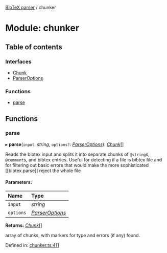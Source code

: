 [BibTeX parser](../README.md) / chunker

# Module: chunker

## Table of contents

### Interfaces

- [Chunk](../interfaces/chunker.chunk.md)
- [ParserOptions](../interfaces/chunker.parseroptions.md)

### Functions

- [parse](chunker.md#parse)

## Functions

### parse

▸ **parse**(`input`: *string*, `options?`: [*ParserOptions*](../interfaces/chunker.parseroptions.md)): [*Chunk*](../interfaces/chunker.chunk.md)[]

Reads the bibtex input and splits it into separate chunks of `@string`s, `@comment`s, and bibtex entries. Useful for detecting if a file is bibtex file and for filtering out basic errors that would
make the more sophisticated [[bibtex.parse]] reject the whole file

#### Parameters:

Name | Type |
:------ | :------ |
`input` | *string* |
`options` | [*ParserOptions*](../interfaces/chunker.parseroptions.md) |

**Returns:** [*Chunk*](../interfaces/chunker.chunk.md)[]

array of chunks, with markers for type and errors (if any) found.

Defined in: [chunker.ts:411](https://github.com/retorquere/bibtex-parser/blob/master/chunker.ts#L411)
